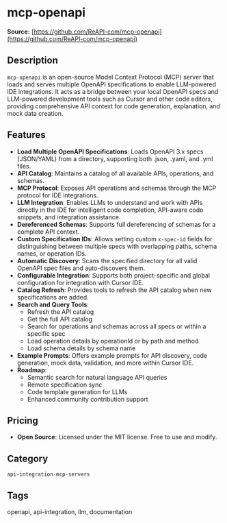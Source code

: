 # mcp-openapi

**Source:** [https://github.com/ReAPI-com/mcp-openapi](https://github.com/ReAPI-com/mcp-openapi)

## Description

`mcp-openapi` is an open-source Model Context Protocol (MCP) server that loads and serves multiple OpenAPI specifications to enable LLM-powered IDE integrations. It acts as a bridge between your local OpenAPI specs and LLM-powered development tools such as Cursor and other code editors, providing comprehensive API context for code generation, explanation, and mock data creation.

## Features

- **Load Multiple OpenAPI Specifications**: Loads OpenAPI 3.x specs (JSON/YAML) from a directory, supporting both .json, .yaml, and .yml files.
- **API Catalog**: Maintains a catalog of all available APIs, operations, and schemas.
- **MCP Protocol**: Exposes API operations and schemas through the MCP protocol for IDE integrations.
- **LLM Integration**: Enables LLMs to understand and work with APIs directly in the IDE for intelligent code completion, API-aware code snippets, and integration assistance.
- **Dereferenced Schemas**: Supports full dereferencing of schemas for a complete API context.
- **Custom Specification IDs**: Allows setting custom `x-spec-id` fields for distinguishing between multiple specs with overlapping paths, schema names, or operation IDs.
- **Automatic Discovery**: Scans the specified directory for all valid OpenAPI spec files and auto-discovers them.
- **Configurable Integration**: Supports both project-specific and global configuration for integration with Cursor IDE.
- **Catalog Refresh**: Provides tools to refresh the API catalog when new specifications are added.
- **Search and Query Tools**:
  - Refresh the API catalog
  - Get the full API catalog
  - Search for operations and schemas across all specs or within a specific spec
  - Load operation details by operationId or by path and method
  - Load schema details by schema name
- **Example Prompts**: Offers example prompts for API discovery, code generation, mock data, validation, and more within Cursor IDE.
- **Roadmap**:
  - Semantic search for natural language API queries
  - Remote specification sync
  - Code template generation for LLMs
  - Enhanced community contribution support

## Pricing

- **Open Source**: Licensed under the MIT license. Free to use and modify.

## Category

`api-integration-mcp-servers`

## Tags

openapi, api-integration, llm, documentation